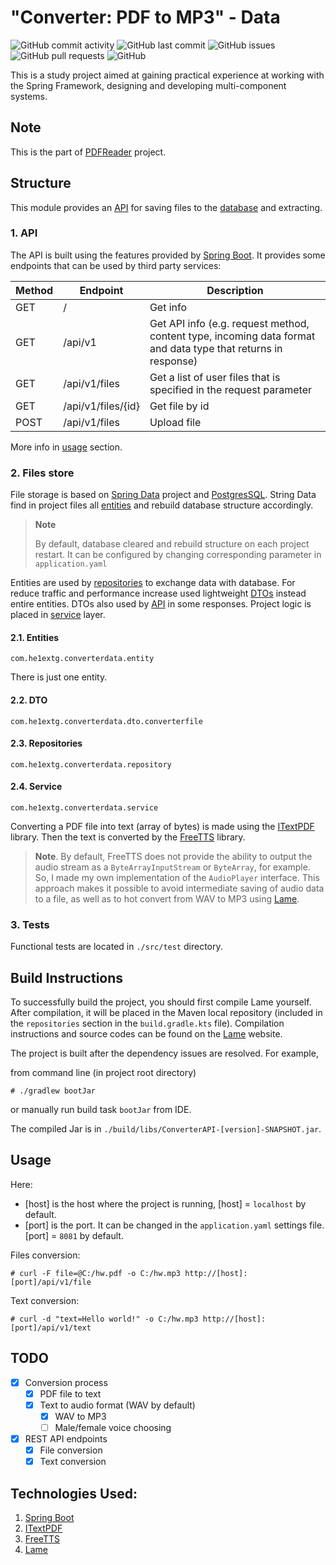 # "Converter: PDF to MP3" - Data

![GitHub commit activity](https://img.shields.io/github/commit-activity/m/he1ex-tG/ConverterAPI?logo=GitHub) ![GitHub last commit](https://img.shields.io/github/last-commit/he1ex-tG/ConverterAPI?logo=GitHub) ![GitHub issues](https://img.shields.io/github/issues/he1ex-tG/ConverterAPI?logo=GitHub) ![GitHub pull requests](https://img.shields.io/github/issues-pr/he1ex-tG/ConverterAPI?logo=GitHub) ![GitHub](https://img.shields.io/github/license/he1ex-tg/converterapi?logo=GitHub)

This is a study project aimed at gaining practical experience at
working with the Spring Framework, designing and developing multi-component
systems.

## Note

This is the part of [PDFReader](https://github.com/he1ex-tG/PDFReader) project.

## Structure

This module provides an [API](#1-api) for saving files to the 
[database](#2-files-store) and extracting.

### 1. API

The API is built using the features provided by 
[Spring Boot](https://spring.io/projects/spring-boot). It provides some 
endpoints that can be used by third party services:

| __Method__ | __Endpoint__       | __Description__                                                                                               |
|------------|--------------------|---------------------------------------------------------------------------------------------------------------|
| GET        | /                  | Get info                                                                                                      |
| GET        | /api/v1            | Get API info (e.g. request method, content type, incoming data format and data type that returns in response) |
| GET        | /api/v1/files      | Get a list of user files that is specified in the request parameter                                           |
| GET        | /api/v1/files/{id} | Get file by id                                                                                                |
| POST       | /api/v1/files      | Upload file                                                                                                   |

More info in [usage](#usage) section.

### 2. Files store

File storage is based on [Spring Data](https://spring.io/projects/spring-data) 
project and [PostgresSQL](https://www.postgresql.org/). String Data find in 
project files all [entities](#21-entities) and rebuild database structure 
accordingly.
> __Note__
> 
> By default, database cleared and rebuild structure on each project restart. 
> It can be configured by changing corresponding parameter in 
> `application.yaml`

Entities are used by [repositories](#23-repositories) to exchange data with 
database. For reduce traffic and performance increase used lightweight 
[DTOs](#22-dto) instead entire entities. DTOs also used by [API](#1-api) in 
some responses. Project logic is placed in [service](#24-service) layer.

#### 2.1. Entities

    com.he1extg.converterdata.entity

There is just one entity. 

#### 2.2. DTO

    com.he1extg.converterdata.dto.converterfile

#### 2.3. Repositories

    com.he1extg.converterdata.repository

#### 2.4. Service

    com.he1extg.converterdata.service

Converting a PDF file into text (array of bytes) is made using the
[ITextPDF](https://itextpdf.com/) library. Then the text is converted by 
the [FreeTTS](https://freetts.sourceforge.io/) library.

> __Note__. By default, FreeTTS does not provide the ability to
output the audio stream as a `ByteArrayInputStream` or `ByteArray`, for example.
So, I made my own implementation of the `AudioPlayer` interface.
This approach makes it possible to avoid intermediate saving of
audio data to a file, as well as to hot convert from WAV to MP3 using
[Lame](https://lame.sourceforge.io/).

### 3. Tests

Functional tests are located in `./src/test` directory.

## Build Instructions

To successfully build the project, you should first compile Lame yourself. After 
compilation, it will be placed in the Maven local repository (included in the 
`repositories` section in the `build.gradle.kts` file). Compilation instructions 
and source codes can be found on the [Lame](https://lame.sourceforge.io/) website.

The project is built after the dependency issues are resolved. For example,

from command line (in project root directory)

    # ./gradlew bootJar

or manually run build task `bootJar` from IDE. 

The compiled Jar is in `./build/libs/ConverterAPI-[version]-SNAPSHOT.jar`.

## Usage

Here:
- [host] is the host where the project is running, [host] = `localhost` by 
default.
- [port] is the port. It can be changed in the `application.yaml` settings 
file. [port] = `8081` by default.

Files conversion:



    # curl -F file=@C:/hw.pdf -o C:/hw.mp3 http://[host]:[port]/api/v1/file

Text conversion:



    # curl -d "text=Hello world!" -o C:/hw.mp3 http://[host]:[port]/api/v1/text

## TODO

- [x] Conversion process
  - [x] PDF file to text
  - [x] Text to audio format (WAV by default)
    - [x] WAV to MP3
    - [ ] Male/female voice choosing
- [x] REST API endpoints
  - [x] File conversion
  - [x] Text conversion

## Technologies Used:

1. [Spring Boot](https://spring.io/projects/spring-boot)
2. [ITextPDF](https://itextpdf.com/)
3. [FreeTTS](https://freetts.sourceforge.io/)
4. [Lame](https://lame.sourceforge.io/)
